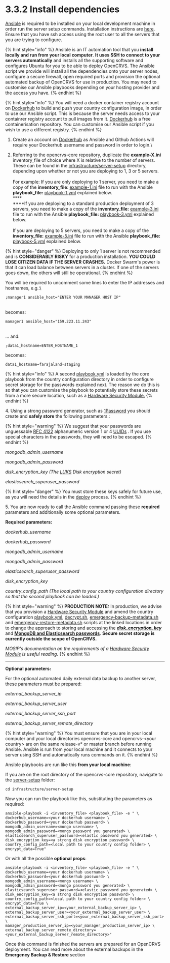# 3.3.2 Install dependencies

[Ansible](https://docs.ansible.com/) is required to be installed on your local development machine in order run the server setup commands. Installation instructions are [here](https://docs.ansible.com/ansible/latest/installation\_guide/intro\_installation.html).  Ensure that you have ssh access using the root user to all the servers that you are trying to configure.

{% hint style="info" %}
Ansible is an IT automation tool that you **install locally and run from your local computer**. **It uses SSH to connect to your servers automatically** and installs all the supporting software and configures Ubuntu for you to be able to deploy OpenCRVS. The Ansible script we provide will install all the dependencies onto your server nodes, configure a secure firewall, open required ports and provision the optional automated backup of OpenCRVS for use in production.  You may need to customise our Ansible playbooks depending on your hosting provider and the access you have.
{% endhint %}

{% hint style="info" %}
You will need a docker container registry account on [Dockerhub](https://hub.docker.com/) to build and push your country configuration image, in order to use our Ansible script.  This is because the server needs access to your containrer registry account to pull images from it.   [Dockerhub](https://hub.docker.com/) is a free containerisation repository.  You can customise our Ansible script if you wish to use a different registry.
{% endhint %}



1. Create an account on [Dockerhub](https://hub.docker.com/) as Ansible and Github Actions will require your Dockerhub username and password in order to login.\

2. Referring to the opencrvs-core repository, duplicate the **example-X.ini** inventory\_file of choice where X is relative to the number of servers.  These can be found in the [infrastructure/server-setup](https://github.com/opencrvs/opencrvs-core/tree/develop/infrastructure/server-setup) directory, depending upon whether or not you are deploying to 1, 3 or 5 servers.\
   \
   For example: If you are only deploying to 1 server, you need to make a copy of the **inventory\_file**: [example-1.ini](https://github.com/opencrvs/opencrvs-core/blob/master/infrastructure/server-setup/example-1.ini) file to run with the Ansible **playbook\_file:** [playbook-1.yml](https://github.com/opencrvs/opencrvs-core/blob/master/infrastructure/server-setup/playbook-1.yml) explained below.\
   ****\
   ****If you are deploying to a standard production deployment of 3 servers, you need to make a copy of the  **inventory\_file:** [example-3.ini](https://github.com/opencrvs/opencrvs-core/blob/master/infrastructure/server-setup/example-3.ini) file to run with the Ansible **playbook\_file:** [playbook-3.yml](https://github.com/opencrvs/opencrvs-core/blob/master/infrastructure/server-setup/playbook-3.yml) explained below.\
   \
   If you are deploying to 5 servers, you need to make a copy of the **inventory\_file:** [example-5.ini](https://github.com/opencrvs/opencrvs-core/blob/master/infrastructure/server-setup/example-5.ini) file to run with the Ansible **playbook\_file:** [playbook-5.yml](https://github.com/opencrvs/opencrvs-core/blob/master/infrastructure/server-setup/playbook-5.yml) explained below.

{% hint style="danger" %}
Deploying to only 1 server is not recommended and is **CONSIDERABLY RISKY** for a production installation. **YOU COULD LOSE CITIZEN DATA IF THE SERVER CRASHES.**  Docker Swarm's power is that it can load balance between servers in a cluster.  If one of the servers goes down, the others will still be operational.
{% endhint %}

You will be required to uncomment some lines to enter the IP addresses and hostnames, e.g.:\


```
;manager1 ansible_host="ENTER YOUR MANAGER HOST IP"
```

\
becomes:

```
manager1 ansible_host="159.223.11.243"
```

\
... and:

```
;data1_hostname=ENTER_HOSTNAME_1
```

becomes:

```
data1_hostname=farajaland-staging
```

{% hint style="info" %}
A second [playbook.yml](https://github.com/opencrvs/opencrvs-farajaland/blob/master/playbook.yml) is loaded by the core playbook from the country configuration directory in order to configure secret storage for the passwords explained next.  The reason we do this is so that you can customise the playbook to potentially store these secrets from a more secure location, such as a [Hardware Security Module.](https://en.wikipedia.org/wiki/Hardware\_security\_module)
{% endhint %}

4\. Using a strong password generator, such as [1Password](https://1password.com/) you should create and **safely store** the following parameters.:

{% hint style="warning" %}
We suggest that your passwords are unguessable [RFC 4122](https://www.rfc-editor.org/rfc/rfc4122) alphanumeric version 1 or 4 [UUIDs](https://en.wikipedia.org/wiki/Universally\_unique\_identifier) .  If you use special characters in the passwords, they will need to be escaped.&#x20;
{% endhint %}

_mongodb\_admin\_username_&#x20;

_mongodb\_admin\_password_

_disk\_encryption\_key (The_ [_LUKS_](https://en.wikipedia.org/wiki/Linux\_Unified\_Key\_Setup) _Disk encryption secret)_

_elasticsearch\_superuser\_password_

{% hint style="danger" %}
You must store these keys safely for future use, as you will need the details in the [deploy](3.3.6-deploy.md) process.
{% endhint %}

5\. You are now ready to call the Ansible command passing these **required** parameters and additionally some optional parameters.

**Required parameters:**

_dockerhub\_username_

_dockerhub\_password_

_mongodb\_admin\_username_

_mongodb\_admin\_password_

_elasticsearch\_superuser\_password_

_disk\_encryption\_key_

_country\_config\_path (The local path to your country configuration directory so that the second playbook can be loaded.)_

{% hint style="warning" %}
**PRODUCTION NOTE:** In production, we advise that you provision a [Hardware Security Module](https://en.wikipedia.org/wiki/Hardware\_security\_module) and amend the country configuration [playbook.yml](https://github.com/opencrvs/opencrvs-farajaland/blob/master/playbook.yml), [decrypt.sh](https://github.com/opencrvs/opencrvs-farajaland/blob/271730aefa1d56a264da52eab0dd3224f062cd15/decrypt.sh#L34), [emergency-backup-metadata.sh](https://github.com/opencrvs/opencrvs-farajaland/blob/271730aefa1d56a264da52eab0dd3224f062cd15/emergency-backup-metadata.sh#L68) and [emergency-restore-metadata.sh](https://github.com/opencrvs/opencrvs-farajaland/blob/271730aefa1d56a264da52eab0dd3224f062cd15/emergency-restore-metadata.sh#L45) scripts at the linked locations in order to change the approach to storing and accessing the [_**disk\_encryption\_key**_](https://github.com/opencrvs/opencrvs-farajaland/blob/271730aefa1d56a264da52eab0dd3224f062cd15/playbook.yml#L31) and [**MongoDB and Elasticsearch passwords**](https://github.com/opencrvs/opencrvs-farajaland/blob/271730aefa1d56a264da52eab0dd3224f062cd15/playbook.yml#L19).  **Secure secret storage is currently outside the scope of OpenCRVS.**

_MOSIP's documentation on the requirements of a_ [_Hardware Security Module_](https://docs.mosip.io/1.1.5/build-and-deploy/hardware-security-module-hsm-specifications) _is useful reading._&#x20;
{% endhint %}

****

**Optional parameters:**

For the optional automated daily external data backup to another server, these parameters must be prepared:

_external\_backup\_server\_ip_

_external\_backup\_server\_user_

_external\_backup\_server\_ssh\_port_

_external\_backup\_server\_remote\_directory_

{% hint style="warning" %}
You must ensure that you are in your local computer and your local directories opencrvs-core and opencrvs-\<your country> are on the same release-v\* or master branch before running Ansible.  Ansible is run from your local machine and it connects to your server using SSH and automatically runs commands on it.
{% endhint %}

Ansible playbooks are run like this **from your local machine**:

If you are on the root directory of the opencrvs-core repository, navigate to the [server-setup](https://github.com/opencrvs/opencrvs-core/tree/develop/infrastructure/server-setup) folder:

```
cd infrastructure/server-setup
```

Now you can run the playbook like this, substituting the parameters as required:

```
ansible-playbook -i <inventory_file> <playbook_file> -e " \
dockerhub_username=<your dockerhub username> \
dockerhub_password=<your dockerhub password> \
mongodb_admin_username=<mongo username> \
mongodb_admin_password=<mongo password you generated> \
elasticsearch_superuser_password=<elastic password you generated> \
disk_encryption_key=<a strong disk encryption password> \
country_config_path=<local path to your country config folder> \
encrypt_data=True"
```

Or with all the possible **optional props**:

```
ansible-playbook -i <inventory_file> <playbook_file> -e " \
dockerhub_username=<your dockerhub username> \
dockerhub_password=<your dockerhub password> \
mongodb_admin_username=<mongo username> \
mongodb_admin_password=<mongo password you generated> \
elasticsearch_superuser_password=<elastic password you generated> \
disk_encryption_key=<a strong disk encryption password> \
country_config_path=<local path to your country config folder> \
encrypt_data=True \
external_backup_server_ip=<your_external_backup_server_ip> \
external_backup_server_user=<your_external_backup_server_user> \
external_backup_server_ssh_port=<your_external_backup_server_ssh_port> \
manager_production_server_ip=<your_manager_production_server_ip> \
external_backup_server_remote_directory=<your_external_backup_server_remote_directory>"
```

Once this command is finished the servers are prepared for an OpenCRVS deployment. You can read more about the external backups in the **Emergency Backup & Restore** section

